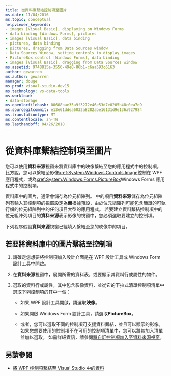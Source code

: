 ```yaml
---
title: 從資料庫繫結控制項至圖片
ms.date: 11/04/2016
ms.topic: conceptual
helpviewer_keywords:
- images [Visual Basic], displaying on Windows Forms
- data binding [Windows Forms], pictures
- images [Visual Basic], data binding
- pictures, data binding
- pictures, dragging from Data Sources window
- Data Sources Window, setting controls to display images
- PictureBox control [Windows Forms], data binding
- images [Visual Basic], dragging from Data Sources window
ms.assetid: 9748815e-3556-49e8-86b1-c6aa593c6163
author: gewarren
ms.author: gewarren
manager: douge
ms.prod: visual-studio-dev15
ms.technology: vs-data-tools
ms.workload:
- data-storage
ms.openlocfilehash: 00608bae35a9f3272e46e53d7e0205b48c0ea7d9
ms.sourcegitcommit: e13e61ddea6032a8282abe16131d9e136a927984
ms.translationtype: MT
ms.contentlocale: zh-TW
ms.lasthandoff: 04/26/2018
---
```

# <a name="bind-controls-to-pictures-from-a-database"></a>從資料庫繫結控制項至圖片

您可以使用**資料來源**視窗來將資料庫中的映像繫結至您的應用程式中的控制項。 比方說，您可以繫結至影像<xref:System.Windows.Controls.Image>控制在 WPF 應用程式，或為<xref:System.Windows.Forms.PictureBox>Windows Forms 應用程式中的控制項。

資料庫中的圖片，通常會儲存為位元組陣列。 中的項目**資料來源**儲存為位元組陣列有輸入其控制項的視窗設定為**無**根據預設，由於位元組陣列可能包含簡單的可執行檔的位元組陣列中的任何項目大型的應用程式。 若要建立資料繫結控制項中的位元組陣列項目的**資料來源**表示影像的視窗中，您必須選取要建立的控制項。

下列程序假設**資料來源**視窗已經填入繫結至您的映像中的項目。

## <a name="to-bind-a-picture-in-a-database-to-a-control"></a>若要將資料庫中的圖片繫結至控制項

1.  請確定您想要將控制項加入設計介面是在 WPF 設計工具或 Windows Form 設計工具中開啟。

2.  在**資料來源**視窗中，展開所需的資料表，或要顯示其資料行或屬性的物件。

3.  選取的資料行或屬性，其中包含影像資料，並從它的下拉式清單控制項清單中選取下列控制項的其中一個：

    -   如果 WPF 設計工具開啟，請選取**映像**。

    -   如果開啟 Windows Form 設計工具，請選取**PictureBox**。

    -   或者，您可以選取不同的控制項可支援資料繫結，並且可以顯示的影像。 如果您想要使用的控制項不在可用的控制項清單中，您可以將其加入清單並加以選取。 如需詳細資訊，請參閱[將自訂控制項加入至資料來源視窗](../data-tools/add-custom-controls-to-the-data-sources-window.md)。

## <a name="see-also"></a>另請參閱

- [將 WPF 控制項繫結至 Visual Studio 中的資料](../data-tools/bind-wpf-controls-to-data-in-visual-studio.md)